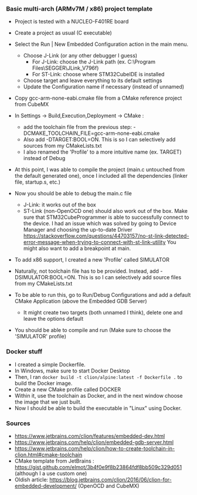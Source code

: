 ### Basic multi-arch (ARMv7M / x86) project template 

- Project is tested with a NUCLEO-F401RE board

- Create a project as usual (C executable)

- Select the Run | New Embedded Configuration action in the main menu.
  - Choose J-Link (or any other debugger I guess)
    - For J-Link: choose the J-Link path (ex. C:\Program Files\SEGGER\JLink_V796f)
    - For ST-Link: choose where STM32CubeIDE is installed
  - Choose target and leave everything to its default settings
  - Update the Configuration name if necessary (instead of unnamed)

- Copy gcc-arm-none-eabi.cmake file from a CMake reference project from CubeMX

- In Settings -> Build,Execution,Deployment -> CMake :
  - add the toolchain file from the previous step: -DCMAKE_TOOLCHAIN_FILE=gcc-arm-none-eabi.cmake 
  - Also add -DTARGET:BOOL=ON. This is so I can selectively add sources from my CMakeLists.txt
  - I also renamed the 'Profile' to a more intuitive name (ex. TARGET) instead of Debug

- At this point, I was able to compile the project (main.c untouched from the default generated one),
  once I included all the dependencies (linker file, startup.s, etc.)

- Now you should be able to debug the main.c file
  - J-Link: it works out of the box
  - ST-Link (non-OpenOCD one) should also work out of the box. Make sure that STM32CubeProgrammer is able to successfully
    connect to the device. I had an issue which was solved by going to Device Manager and choosing the up-to-date Driver
    https://stackoverflow.com/questions/44703157/no-st-link-detected-error-message-when-trying-to-connect-with-st-link-utility
    You might also want to add a breakpoint at main.
  
- To add x86 support, I created a new 'Profile' called SIMULATOR

- Naturally, not toolchain file has to be provided. Instead, add -DSIMULATOR:BOOL=ON. This is so I can selectively
  add source files from my CMakeLists.txt

- To be able to run this, go to Run/Debug Configurations and add a default CMake Application (above the Embedded GDB Server)
  - It might create two targets (both unnamed I think), delete one and leave the options default

- You should be able to compile and run (Make sure to choose the 'SIMULATOR' profile)

### Docker stuff

- I created a simple Dockerfile.
- In Windows, make sure to start Docker Desktop
- Then, I ran ``docker build -t clion/alpine:latest -f Dockerfile .`` to build the Docker image.
- Create a new CMake profile called DOCKER
- Within it, use the toolchain as Docker, and in the next window choose the image that we just built. 
- Now I should be able to build the executable in "Linux" using Docker.

### Sources 

- https://www.jetbrains.com/clion/features/embedded-dev.html
- https://www.jetbrains.com/help/clion/embedded-gdb-server.html
- https://www.jetbrains.com/help/clion/how-to-create-toolchain-in-clion.html#cmake-toolchain
- CMake template from JetBrains : https://gist.github.com/elmot/3b4f0e9f8b23864fdf8bb509c329d051 (although I a use custom one)
- Oldish article: https://blog.jetbrains.com/clion/2016/06/clion-for-embedded-development/ (OpenOCD and CubeMX)